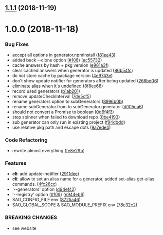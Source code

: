 <a name="1.1.1"></a>
## [1.1.1](https://github.com/ulivz/sherry/compare/v1.0.0...v1.1.1) (2018-11-19)



<a name="1.0.0"></a>
# 1.0.0 (2018-11-18)


### Bug Fixes

* accept all options in generator.npmInstall ([f81ee43](https://github.com/ulivz/sherry/commit/f81ee43))
* added back --clone option ([#108](https://github.com/ulivz/sherry/issues/108)) ([ac55732](https://github.com/ulivz/sherry/commit/ac55732))
* cache answers by hash + pkg version ([e981a3f](https://github.com/ulivz/sherry/commit/e981a3f))
* clear cached answers when generator is updated ([86b54fc](https://github.com/ulivz/sherry/commit/86b54fc))
* do not store cache by package version ([4e9743e](https://github.com/ulivz/sherry/commit/4e9743e))
* don't show update notifier for generators after being updated ([266bd06](https://github.com/ulivz/sherry/commit/266bd06))
* eliminate alias when it's undefined ([8f8ee68](https://github.com/ulivz/sherry/commit/8f8ee68))
* record used generators ([b1ab201](https://github.com/ulivz/sherry/commit/b1ab201))
* remove updateCheckInterval ([7de5cf5](https://github.com/ulivz/sherry/commit/7de5cf5))
* rename generators option to subGenerators ([8996b0b](https://github.com/ulivz/sherry/commit/8996b0b))
* rename subGenerator.from to subGenerator.generator ([d005ca6](https://github.com/ulivz/sherry/commit/d005ca6))
* should not convert a Promise to boolean ([0d6f4f3](https://github.com/ulivz/sherry/commit/0d6f4f3))
* stop spinner when failed to download repo ([0be4193](https://github.com/ulivz/sherry/commit/0be4193))
* sub generator can only run in existing project ([f94dbdd](https://github.com/ulivz/sherry/commit/f94dbdd))
* use relative pkg path and escape dots ([9a7ede4](https://github.com/ulivz/sherry/commit/9a7ede4))


### Code Refactoring

* rewrite almost everything ([fe8e29b](https://github.com/ulivz/sherry/commit/fe8e29b))


### Features

* **cli:** add update-notifier ([2911dee](https://github.com/ulivz/sherry/commit/2911dee))
* **cli:** allow to set an alias name for a generator, added set-alias get-alias commands. ([4fc26cc](https://github.com/ulivz/sherry/commit/4fc26cc))
* '--generators' option ([d94ef42](https://github.com/ulivz/sherry/commit/d94ef42))
* '--registry' option ([#109](https://github.com/ulivz/sherry/issues/109)) ([e944eb6](https://github.com/ulivz/sherry/commit/e944eb6))
* SAO_CONFIG_FILE env ([8725a46](https://github.com/ulivz/sherry/commit/8725a46))
* SAO_GLOBAL_SCOPE & SAO_MODULE_PREFIX env ([78e32c2](https://github.com/ulivz/sherry/commit/78e32c2))


### BREAKING CHANGES

* see website



